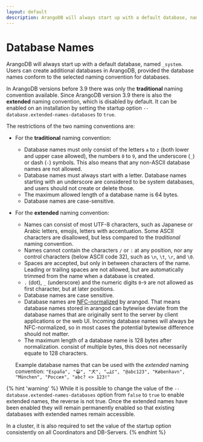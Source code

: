 ```yaml
---
layout: default
description: ArangoDB will always start up with a default database, named _system
---
```

Database Names
==============

ArangoDB will always start up with a default database, named `_system`.
Users can create additional databases in ArangoDB, provided the database
names conform to the selected naming convention for databases.

In ArangoDB versions before 3.9 there was only the **traditional** naming
convention available. Since ArangoDB version 3.9 there is also the **extended**
naming convention, which is disabled by default. It can be enabled on an
installation by setting the startup option `--database.extended-names-databases`
to `true`.

The restrictions of the two naming conventions are:

- For the **traditional** naming convention:
  - Database names must only consist of the letters `a` to `z` (both lower and
    upper case allowed), the numbers `0` to `9`, and the underscore (`_`) or
    dash (`-`) symbols.
    This also means that any non-ASCII database names are not allowed.
  - Database names must always start with a letter. Database names starting
    with an underscore are considered to be system databases, and users should
    not create or delete those.
  - The maximum allowed length of a database name is 64 bytes.
  - Database names are case-sensitive.

- For the **extended** naming convention:
  - Names can consist of most UTF-8 characters, such as Japanese or Arabic
    letters, emojis, letters with accentuation. Some ASCII characters are
    disallowed, but less compared to the  _traditional_ naming convention.
  - Names cannot contain the characters `/` or `:` at any position, nor any
    control characters (below ASCII code 32), such as `\n`, `\t`, `\r`, and `\0`.
  - Spaces are accepted, but only in between characters of the name. Leading
    or trailing spaces are not allowed, but are automatically trimmed from the
    name when a database is created.
  - `.` (dot), `_` (underscore) and the numeric digits `0`-`9` are not allowed
    as first character, but at later positions.
  - Database names are case sensitive.
  - Database names are [NFC-normalized](https://en.wikipedia.org/wiki/Unicode_equivalence#Normal_forms) by arangod. 
    That means database names stored in arangod can bytewise deviate from the 
    database names that are originally sent to the server by client applications
    or the web UI. Incoming database names will always be NFC-normalized, so in
    most cases the potential bytewise difference should not matter.
  - The maximum length of a database name is 128 bytes after normalization. 
    consist of multiple bytes, this does not necessarily equate to 128 characters.

  Example database names that can be used with the _extended_ naming convention:
  `"España", "😀", "犬", "كلب", "@abc123", "København", "München", "Россия", "abc? <> 123!"` 

{% hint 'warning' %}
While it is possible to change the value of the
`--database.extended-names-databases` option from `false` to `true` to enable
extended names, the reverse is not true. Once the extended names have been
enabled they will remain permanently enabled so that existing databases with
extended names remain accessible.

In a cluster, it is also required to set the value of the startup option
consistently on all Coordinators and DB-Servers.
{% endhint %}
